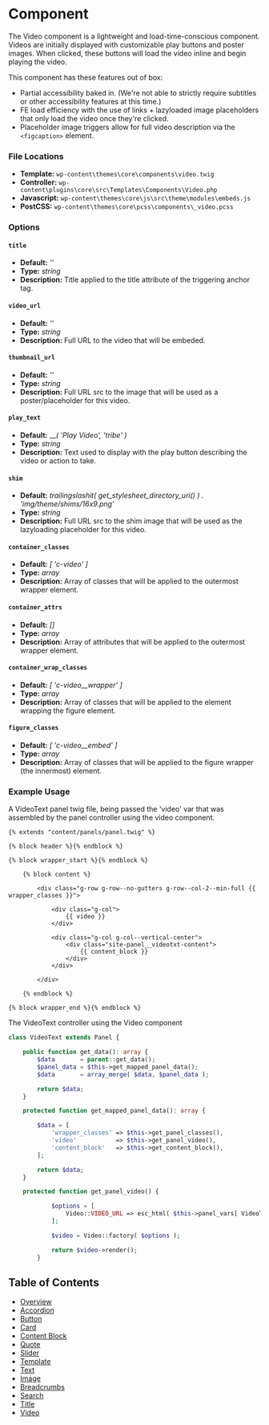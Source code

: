 #   Component

The Video component is a lightweight and load-time-conscious component. Videos are initially displayed with customizable play buttons and poster images. When clicked, these buttons will load the video inline and begin playing the video.

This component has these features out of box:  

* Partial accessibility baked in. (We're not able to strictly require subtitles or other accessibility features at this time.)
* FE load efficiency with the use of links + lazyloaded image placeholders that only load the video once they're clicked.
* Placeholder image triggers allow for full video description via the `<figcaption>` element.

### File Locations

* **Template:** `wp-content\themes\core\components\video.twig`
* **Controller:** `wp-content\plugins\core\src\Templates\Components\Video.php`
* **Javascript:** `wp-content\themes\core\js\src\theme\modules\embeds.js`
* **PostCSS:** `wp-content\themes\core\pcss\components\_video.pcss`

### Options

#### `title`
* **Default:** _''_
* **Type:** _string_
* **Description:** Title applied to the title attribute of the triggering anchor tag.

#### `video_url`
* **Default:** _''_
* **Type:** _string_
* **Description:** Full URL to the video that will be embeded.

#### `thumbnail_url`
* **Default:** _''_
* **Type:** _string_
* **Description:** Full URL src to the image that will be used as a poster/placeholder for this video.

#### `play_text`
* **Default:** ___( 'Play Video', 'tribe' )_
* **Type:** _string_
* **Description:** Text used to display with the play button describing the video or action to take.

#### `shim`
* **Default:** _trailingslashit( get_stylesheet_directory_uri() ) . 'img/theme/shims/16x9.png'_
* **Type:** _string_
* **Description:** Full URL src to the shim image that will be used as the lazyloading placeholder for this video.

#### `container_classes`
* **Default:** _[ 'c-video' ]_
* **Type:** _array_
* **Description:** Array of classes that will be applied to the outermost wrapper element.

#### `container_attrs`
* **Default:** _[]_
* **Type:** _array_
* **Description:** Array of attributes that will be applied to the outermost wrapper element.

#### `container_wrap_classes`
* **Default:** _[ 'c-video__wrapper' ]_
* **Type:** _array_
* **Description:** Array of classes that will be applied to the element wrapping the figure element.

#### `figure_classes`
* **Default:** _[ 'c-video__embed' ]_
* **Type:** _array_
* **Description:** Array of classes that will be applied to the figure wrapper (the innermost) element.

### Example Usage

A VideoText panel twig file, being passed the 'video' var that was assembled by the panel controller using the video component.

```twig
{% extends "content/panels/panel.twig" %}

{% block header %}{% endblock %}

{% block wrapper_start %}{% endblock %}

	{% block content %}

		<div class="g-row g-row--no-gutters g-row--col-2--min-full {{ wrapper_classes }}">

			<div class="g-col">
				{{ video }}
			</div>

			<div class="g-col g-col--vertical-center">
				<div class="site-panel__videotxt-content">
					{{ content_block }}
				</div>
			</div>

		</div>

	{% endblock %}

{% block wrapper_end %}{% endblock %}
```

The VideoText controller using the Video component

```php
class VideoText extends Panel {

	public function get_data(): array {
		$data       = parent::get_data();
		$panel_data = $this->get_mapped_panel_data();
		$data       = array_merge( $data, $panel_data );

		return $data;
	}

	protected function get_mapped_panel_data(): array {

		$data = [
			'wrapper_classes' => $this->get_panel_classes(),
			'video'           => $this->get_panel_video(),
			'content_block'   => $this->get_content_block(),
		];

		return $data;
	}

	protected function get_panel_video() {

    		$options = [
    			Video::VIDEO_URL => esc_html( $this->panel_vars[ VideoTextPanel::FIELD_VIDEO ] ),
    		];

    		$video = Video::factory( $options );

    		return $video->render();
    	}

```

## Table of Contents

* [Overview](/docs/theme/components/README.md)
* [Accordion](/docs/theme/components/accordion.md)
* [Button](/docs/theme/components/button.md)
* [Card](/docs/theme/components/card.md)
* [Content Block](/docs/theme/components/content_block.md)
* [Quote](/docs/theme/components/quote.md)
* [Slider](/docs/theme/components/slider.md)
* [Template](/docs/theme/components/template.md)
* [Text](/docs/theme/components/text.md)
* [Image](/docs/theme/components/Image.md)
* [Breadcrumbs](/docs/theme/components/breadcrumbs.md)
* [Search](/docs/theme/components/search.md)
* [Title](/docs/theme/components/title.md)
* [Video](/docs/theme/components/video.md)
